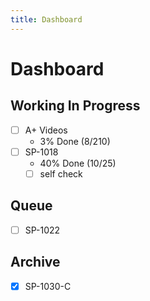 ```yaml
---
title: Dashboard
---
```

# Dashboard

## Working In Progress

- [ ] A+ Videos
    -   3% Done (8/210)
- [ ] SP-1018
    - 40% Done (10/25)
    - [ ] self check

## Queue

- [ ] SP-1022

## Archive

- [X] SP-1030-C
